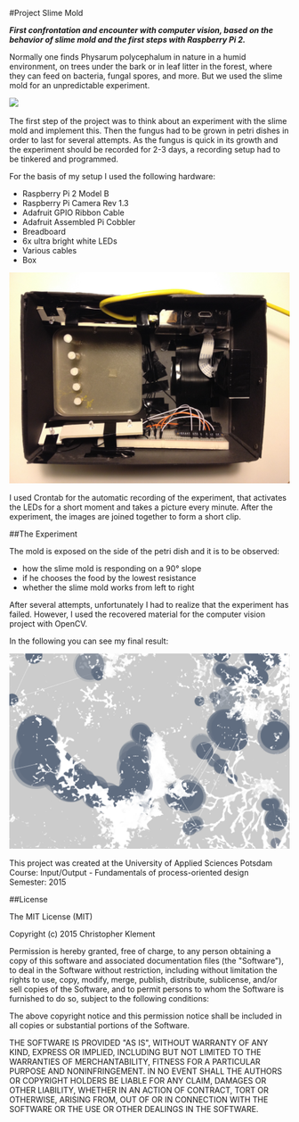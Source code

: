 #Project Slime Mold

***First confrontation and encounter with computer vision, based on the behavior of slime mold and the first steps with Raspberry Pi 2.***

Normally one finds Physarum polycephalum in nature in a humid environment, on trees under the bark or in leaf litter in the forest, where they can feed on bacteria, fungal spores, and more. But we used the slime mold for an unpredictable experiment.

![](images/slime_mold.png)

The first step of the project was to think about an experiment with the slime mold and implement this. Then the fungus had to be grown in petri dishes in order to last for several attempts. As the fungus is quick in its growth and the experiment should be recorded for 2-3 days, a recording setup had to be tinkered and programmed.

For the basis of my setup I used the following hardware:

* Raspberry Pi 2 Model B
* Raspberry Pi Camera Rev 1.3
* Adafruit GPIO Ribbon Cable
* Adafruit Assembled Pi Cobbler
* Breadboard
* 6x ultra bright white LEDs
* Various cables
* Box

![](images/record_setup.jpg)

I used Crontab for the automatic recording of the experiment, that activates the LEDs for a short moment and takes a picture every minute. After the experiment, the images are joined together to form a short clip.

##The Experiment

The mold is exposed on the side of the petri dish and it is to be observed:

* how the slime mold is responding on a 90° slope
* if he chooses the food by the lowest resistance
* whether the slime mold works from left to right

After several attempts, unfortunately I had to realize that the experiment has failed. However, I used the recovered material for the computer vision project with OpenCV.

In the following you can see my final result:

![](images/cv_result.png)

This project was created at the University of Applied Sciences Potsdam  
Course: Input/Output - Fundamentals of process-oriented design  
Semester: 2015

##License

The MIT License (MIT)

Copyright (c) 2015 Christopher Klement

Permission is hereby granted, free of charge, to any person obtaining a copy
of this software and associated documentation files (the "Software"), to deal
in the Software without restriction, including without limitation the rights
to use, copy, modify, merge, publish, distribute, sublicense, and/or sell
copies of the Software, and to permit persons to whom the Software is
furnished to do so, subject to the following conditions:

The above copyright notice and this permission notice shall be included in all
copies or substantial portions of the Software.

THE SOFTWARE IS PROVIDED "AS IS", WITHOUT WARRANTY OF ANY KIND, EXPRESS OR
IMPLIED, INCLUDING BUT NOT LIMITED TO THE WARRANTIES OF MERCHANTABILITY,
FITNESS FOR A PARTICULAR PURPOSE AND NONINFRINGEMENT. IN NO EVENT SHALL THE
AUTHORS OR COPYRIGHT HOLDERS BE LIABLE FOR ANY CLAIM, DAMAGES OR OTHER
LIABILITY, WHETHER IN AN ACTION OF CONTRACT, TORT OR OTHERWISE, ARISING FROM,
OUT OF OR IN CONNECTION WITH THE SOFTWARE OR THE USE OR OTHER DEALINGS IN THE
SOFTWARE.
